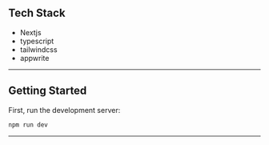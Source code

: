 ## Tech Stack

- Nextjs
- typescript
- tailwindcss
- appwrite

---

## Getting Started

First, run the development server:

```bash
npm run dev

```

---
